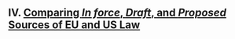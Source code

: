 ## IV. [Comparing *In force*, *Draft*, and *Proposed* Sources of EU and US Law](https://github.com/lexmerca/TTIPv2_ToC)
